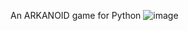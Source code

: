 An ARKANOID game for Python 
![image](https://github.com/user-attachments/assets/971bc95a-51b9-4852-bac4-b758ad75ffa5)
